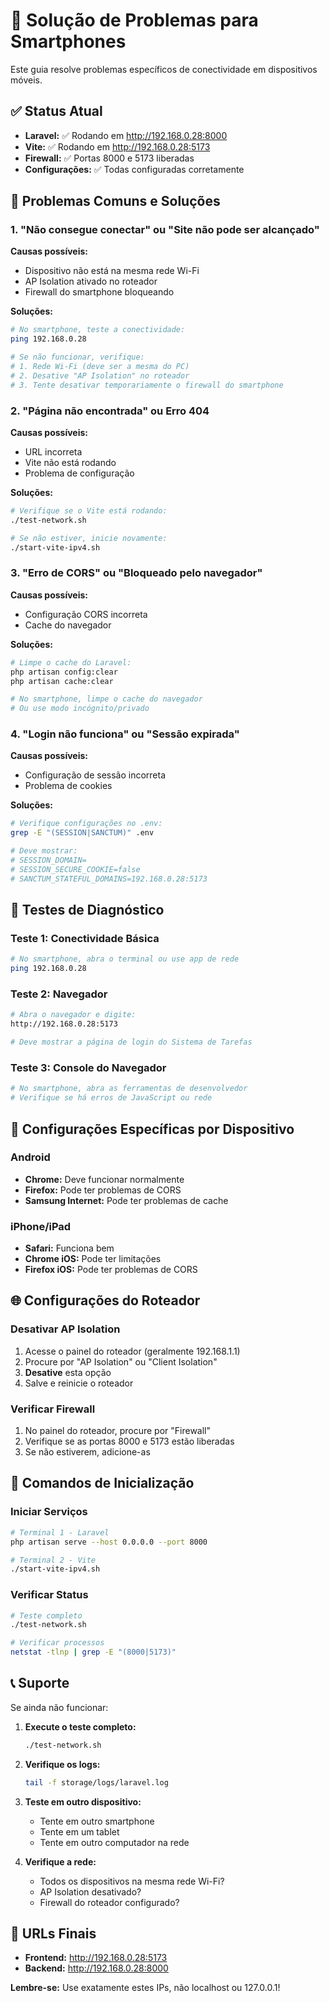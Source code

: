 # 📱 Solução de Problemas para Smartphones

Este guia resolve problemas específicos de conectividade em dispositivos móveis.

## ✅ Status Atual

- **Laravel:** ✅ Rodando em http://192.168.0.28:8000
- **Vite:** ✅ Rodando em http://192.168.0.28:5173
- **Firewall:** ✅ Portas 8000 e 5173 liberadas
- **Configurações:** ✅ Todas configuradas corretamente

## 🚨 Problemas Comuns e Soluções

### 1. **"Não consegue conectar" ou "Site não pode ser alcançado"**

**Causas possíveis:**
- Dispositivo não está na mesma rede Wi-Fi
- AP Isolation ativado no roteador
- Firewall do smartphone bloqueando

**Soluções:**
```bash
# No smartphone, teste a conectividade:
ping 192.168.0.28

# Se não funcionar, verifique:
# 1. Rede Wi-Fi (deve ser a mesma do PC)
# 2. Desative "AP Isolation" no roteador
# 3. Tente desativar temporariamente o firewall do smartphone
```

### 2. **"Página não encontrada" ou Erro 404**

**Causas possíveis:**
- URL incorreta
- Vite não está rodando
- Problema de configuração

**Soluções:**
```bash
# Verifique se o Vite está rodando:
./test-network.sh

# Se não estiver, inicie novamente:
./start-vite-ipv4.sh
```

### 3. **"Erro de CORS" ou "Bloqueado pelo navegador"**

**Causas possíveis:**
- Configuração CORS incorreta
- Cache do navegador

**Soluções:**
```bash
# Limpe o cache do Laravel:
php artisan config:clear
php artisan cache:clear

# No smartphone, limpe o cache do navegador
# Ou use modo incógnito/privado
```

### 4. **"Login não funciona" ou "Sessão expirada"**

**Causas possíveis:**
- Configuração de sessão incorreta
- Problema de cookies

**Soluções:**
```bash
# Verifique configurações no .env:
grep -E "(SESSION|SANCTUM)" .env

# Deve mostrar:
# SESSION_DOMAIN=
# SESSION_SECURE_COOKIE=false
# SANCTUM_STATEFUL_DOMAINS=192.168.0.28:5173
```

## 🔧 Testes de Diagnóstico

### Teste 1: Conectividade Básica
```bash
# No smartphone, abra o terminal ou use app de rede
ping 192.168.0.28
```

### Teste 2: Navegador
```bash
# Abra o navegador e digite:
http://192.168.0.28:5173

# Deve mostrar a página de login do Sistema de Tarefas
```

### Teste 3: Console do Navegador
```bash
# No smartphone, abra as ferramentas de desenvolvedor
# Verifique se há erros de JavaScript ou rede
```

## 📱 Configurações Específicas por Dispositivo

### Android
- **Chrome:** Deve funcionar normalmente
- **Firefox:** Pode ter problemas de CORS
- **Samsung Internet:** Pode ter problemas de cache

### iPhone/iPad
- **Safari:** Funciona bem
- **Chrome iOS:** Pode ter limitações
- **Firefox iOS:** Pode ter problemas de CORS

## 🌐 Configurações do Roteador

### Desativar AP Isolation
1. Acesse o painel do roteador (geralmente 192.168.1.1)
2. Procure por "AP Isolation" ou "Client Isolation"
3. **Desative** esta opção
4. Salve e reinicie o roteador

### Verificar Firewall
1. No painel do roteador, procure por "Firewall"
2. Verifique se as portas 8000 e 5173 estão liberadas
3. Se não estiverem, adicione-as

## 🚀 Comandos de Inicialização

### Iniciar Serviços
```bash
# Terminal 1 - Laravel
php artisan serve --host 0.0.0.0 --port 8000

# Terminal 2 - Vite
./start-vite-ipv4.sh
```

### Verificar Status
```bash
# Teste completo
./test-network.sh

# Verificar processos
netstat -tlnp | grep -E "(8000|5173)"
```

## 📞 Suporte

Se ainda não funcionar:

1. **Execute o teste completo:**
   ```bash
   ./test-network.sh
   ```

2. **Verifique os logs:**
   ```bash
   tail -f storage/logs/laravel.log
   ```

3. **Teste em outro dispositivo:**
   - Tente em outro smartphone
   - Tente em um tablet
   - Tente em outro computador na rede

4. **Verifique a rede:**
   - Todos os dispositivos na mesma rede Wi-Fi?
   - AP Isolation desativado?
   - Firewall do roteador configurado?

## 🎯 URLs Finais

- **Frontend:** http://192.168.0.28:5173
- **Backend:** http://192.168.0.28:8000

**Lembre-se:** Use exatamente estes IPs, não localhost ou 127.0.0.1!

